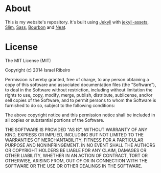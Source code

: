 # About

This is my website's repository. It's built using [Jekyll](http://jekyllrb.com) with [jekyll-assets](https://github.com/ixti/jekyll-assets), [Slim](http://slim-lang.com), [Sass](http://sass-lang.com), [Bourbon](http://bourbon.io) and [Neat](http://neat.bourbon.io).

# License

The MIT License (MIT)

Copyright (c) 2014 Israel Ribeiro

Permission is hereby granted, free of charge, to any person obtaining a copy
of this software and associated documentation files (the "Software"), to deal
in the Software without restriction, including without limitation the rights
to use, copy, modify, merge, publish, distribute, sublicense, and/or sell
copies of the Software, and to permit persons to whom the Software is
furnished to do so, subject to the following conditions:

The above copyright notice and this permission notice shall be included in
all copies or substantial portions of the Software.

THE SOFTWARE IS PROVIDED "AS IS", WITHOUT WARRANTY OF ANY KIND, EXPRESS OR
IMPLIED, INCLUDING BUT NOT LIMITED TO THE WARRANTIES OF MERCHANTABILITY,
FITNESS FOR A PARTICULAR PURPOSE AND NONINFRINGEMENT. IN NO EVENT SHALL THE
AUTHORS OR COPYRIGHT HOLDERS BE LIABLE FOR ANY CLAIM, DAMAGES OR OTHER
LIABILITY, WHETHER IN AN ACTION OF CONTRACT, TORT OR OTHERWISE, ARISING FROM,
OUT OF OR IN CONNECTION WITH THE SOFTWARE OR THE USE OR OTHER DEALINGS IN
THE SOFTWARE.